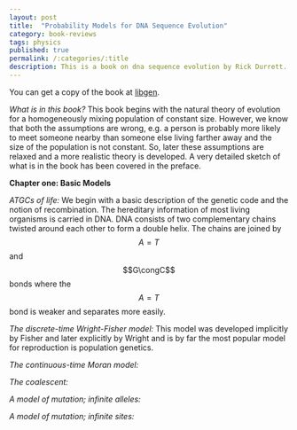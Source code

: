 ```yaml
---
layout: post
title:  "Probability Models for DNA Sequence Evolution"
category: book-reviews
tags: physics
published: true
permalink: /:categories/:title
description: This is a book on dna sequence evolution by Rick Durrett.
---
```


You can get a copy of the book at [libgen].

*What is in this book?* This book begins with the natural theory of evolution for a homogeneously mixing population of constant size. However, we know that both the assumptions are wrong, e.g. a person is probably more likely to meet someone nearby than someone else living farther away and the size of the population is not constant. So, later these assumptions are relaxed and a more realistic theory is developed. A very detailed sketch of what is in the book has been covered in the preface.

**Chapter one: Basic Models** 

 *ATGCs of life:* We begin with a basic description of the genetic code and the notion of recombination. The hereditary information of most living organisms is carried in DNA. DNA consists of two complementary chains twisted around each other to form a double helix. The chains are joined by $$A=T$$ and $$G\congC$$ bonds where the $$A=T$$ bond is weaker and separates more easily.

 *The discrete-time Wright-Fisher model:* This model was developed implicitly by Fisher and later explicitly by Wright and is by far the most popular model for reproduction is population genetics.
 
 
 
 *The continuous-time Moran model:*
 
 *The coalescent:*
 
 *A model of mutation; infinite alleles:*
 
  *A model of mutation; infinite sites:*


[jekyll-docs]: https://jekyllrb.com/docs/home
[jekyll-gh]:   https://github.com/jekyll/jekyll
[jekyll-talk]: https://talk.jekyllrb.com/
[cmi]: https://www.cmi.ac.in
[google]: https://www.google.com
[gmail]: https://www.gmail.com
[govind]: https://www.cmi.ac.in/~govind
[libgen]: http://libgen.io

<script type="text/javascript" async
  src="https://cdnjs.cloudflare.com/ajax/libs/mathjax/2.7.2/MathJax.js?config=TeX-MML-AM_CHTML">
</script>